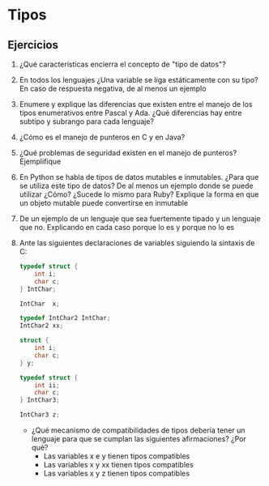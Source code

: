 # Tipos

## Ejercicios

1. ¿Qué características encierra el concepto de "tipo de datos"?
1. En todos los lenguajes ¿Una variable se liga estáticamente con su tipo? En caso de respuesta negativa, de al menos un ejemplo
1. Enumere y explique las diferencias que existen entre el manejo de los tipos enumerativos entre Pascal y Ada. ¿Qué diferencias hay entre subtipo y subrango para cada lenguaje?
1. ¿Cómo es el manejo de punteros en C y en Java?
1. ¿Qué problemas de seguridad existen en el manejo de punteros? Ejemplifique
1. En Python se habla de tipos de datos mutables e inmutables. ¿Para que se utiliza este tipo de datos? De al menos un ejemplo donde se puede utilizar ¿Cómo? ¿Sucede lo mismo para Ruby? Explique la forma en que un objeto mutable puede convertirse en inmutable
1. De un ejemplo de un lenguaje que sea fuertemente tipado y un lenguaje que no. Explicando en cada caso porque lo es y porque no lo es
1. Ante las siguientes declaraciones de variables siguiendo la sintaxis de C:

    ```c
    typedef struct {
        int i;
        char c;
    } IntChar;

    IntChar  x;

    typedef IntChar2 IntChar;
    IntChar2 xx;

    struct {
        int i;
        char c;
    } y;

    typedef struct {
        int ii;
        char c;
    } IntChar3;

    IntChar3 z;
    ```

    * ¿Qué mecanismo de compatibilidades de tipos debería tener un lenguaje para que se cumplan las siguientes afirmaciones? ¿Por qué?
      * Las variables x e y tienen tipos compatibles
      * Las variables x y xx tienen tipos compatibles
      * Las variables x y z tienen tipos compatibles
